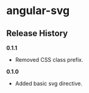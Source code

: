 # angular-svg

## Release History

__0.1.1__

  * Removed CSS class prefix.

__0.1.0__

  * Added basic svg directive.